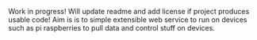 Work in progress! Will update readme and add license if project produces usable code! 
Aim is is to simple extensible web service to run on devices such as pi raspberries to pull data and control stuff on devices.
